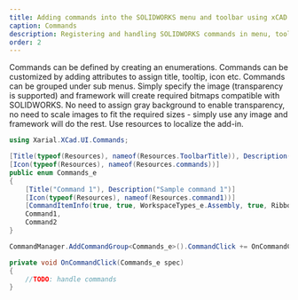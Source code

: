 ```yaml
---
title: Adding commands into the SOLIDWORKS menu and toolbar using xCAD
caption: Commands
description: Registering and handling SOLIDWORKS commands in menu, toolbar and context menu using xCAD. Customizing the look of commands by providing custom icons, titles and tooltips.
order: 2
---
```

Commands can be defined by creating an enumerations. Commands can be customized by adding attributes to assign title, tooltip, icon etc. Commands can be grouped under sub menus. Simply specify the image (transparency is supported) and framework will create required bitmaps compatible with SOLIDWORKS. No need to assign gray background to enable transparency, no need to scale images to fit the required sizes - simply use any image and framework will do the rest. Use resources to localize the add-in.

~~~ cs  jagged
using Xarial.XCad.UI.Commands;
~~~

~~~ cs jagged
[Title(typeof(Resources), nameof(Resources.ToolbarTitle)), Description("Toolbar with commands")]
[Icon(typeof(Resources), nameof(Resources.commands))]
public enum Commands_e
{
    [Title("Command 1"), Description("Sample command 1")]
    [Icon(typeof(Resources), nameof(Resources.command1))]
    [CommandItemInfo(true, true, WorkspaceTypes_e.Assembly, true, RibbonTabTextDisplay_e.TextBelow)]
    Command1,
    Command2
}
~~~

~~~ cs jagged
CommandManager.AddCommandGroup<Commands_e>().CommandClick += OnCommandClick;
~~~

~~~ cs jagged
private void OnCommandClick(Commands_e spec)
{
    //TODO: handle commands
}
~~~
